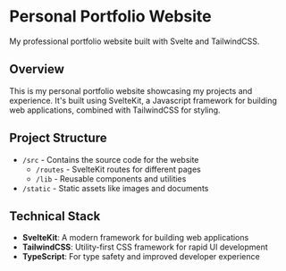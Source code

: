 # Personal Portfolio Website

My professional portfolio website built with Svelte and TailwindCSS.

## Overview

This is my personal portfolio website showcasing my projects and experience. It's built using SvelteKit, a Javascript framework for building web applications, combined with TailwindCSS for styling.

## Project Structure

- `/src` - Contains the source code for the website
  - `/routes` - SvelteKit routes for different pages
  - `/lib` - Reusable components and utilities
- `/static` - Static assets like images and documents

## Technical Stack

- **SvelteKit**: A modern framework for building web applications
- **TailwindCSS**: Utility-first CSS framework for rapid UI development
- **TypeScript**: For type safety and improved developer experience